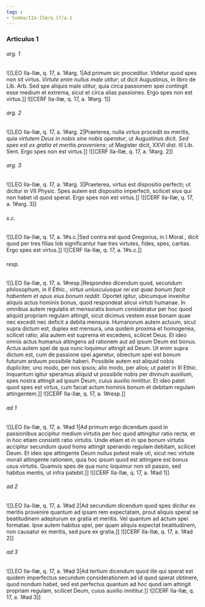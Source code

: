 ```yaml
---
tags : 
- Summa/IIa-IIæ/q.17/a.1
---
```


### Articulus 1

###### arg. 1
![[LEO IIa-IIæ, q. 17, a. 1#arg. 1|Ad primum sic proceditur. Videtur quod spes non sit virtus. *Virtute enim nullus male utitur*; ut dicit Augustinus, in libro de Lib. Arb. Sed spe aliquis male utitur, quia circa passionem spei contingit esse medium et extrema, sicut et circa alias passiones. Ergo spes non est virtus.]]
![[CERF IIa-IIæ, q. 17, a. 1#arg. 1]]

###### arg. 2
![[LEO IIa-IIæ, q. 17, a. 1#arg. 2|Praeterea, nulla virtus procedit ex meritis, quia *virtutem Deus in nobis sine nobis operatur*, ut Augustinus dicit. *Sed spes est ex gratia et meritis proveniens*; ut Magister dicit, XXVI dist. III Lib. Sent. Ergo spes non est virtus.]]
![[CERF IIa-IIæ, q. 17, a. 1#arg. 2]]

###### arg. 3
![[LEO IIa-IIæ, q. 17, a. 1#arg. 3|Praeterea, virtus est dispositio perfecti; ut dicitur in VII Physic. Spes autem est dispositio imperfecti, scilicet eius qui non habet id quod sperat. Ergo spes non est virtus.]]
![[CERF IIa-IIæ, q. 17, a. 1#arg. 3]]

###### s.c.
![[LEO IIa-IIæ, q. 17, a. 1#s.c.|Sed contra est quod Gregorius, in I Moral., dicit quod per tres filias Iob significantur hae tres virtutes, fides, spes, caritas. Ergo spes est virtus.]]
![[CERF IIa-IIæ, q. 17, a. 1#s.c.]]

###### resp.
![[LEO IIa-IIæ, q. 17, a. 1#resp.|Respondeo dicendum quod, secundum philosophum, in II Ethic., *virtus uniuscuiusque rei est quae bonum facit habentem et opus eius bonum reddit*. Oportet igitur, ubicumque invenitur aliquis actus hominis bonus, quod respondeat alicui virtuti humanae. In omnibus autem regulatis et mensuratis bonum consideratur per hoc quod aliquid propriam regulam attingit, sicut dicimus vestem esse bonam quae nec excedit nec deficit a debita mensura. Humanorum autem actuum, sicut supra dictum est, duplex est mensura, una quidem proxima et homogenea, scilicet ratio; alia autem est suprema et excedens, scilicet Deus. Et ideo omnis actus humanus attingens ad rationem aut ad ipsum Deum est bonus. Actus autem spei de qua nunc loquimur attingit ad Deum. Ut enim supra dictum est, cum de passione spei ageretur, obiectum spei est bonum futurum arduum possibile haberi. Possibile autem est aliquid nobis dupliciter, uno modo, per nos ipsos; alio modo, per alios; ut patet in III Ethic. Inquantum igitur speramus aliquid ut possibile nobis per divinum auxilium, spes nostra attingit ad ipsum Deum, cuius auxilio innititur. Et ideo patet quod spes est virtus, cum faciat actum hominis bonum et debitam regulam attingentem.]]
![[CERF IIa-IIæ, q. 17, a. 1#resp.]]

###### ad 1
![[LEO IIa-IIæ, q. 17, a. 1#ad 1|Ad primum ergo dicendum quod in passionibus accipitur medium virtutis per hoc quod attingitur ratio recta, et in hoc etiam consistit ratio virtutis. Unde etiam et in spe bonum virtutis accipitur secundum quod homo attingit sperando regulam debitam, scilicet Deum. Et ideo spe attingente Deum nullus potest male uti, sicut nec virtute morali attingente rationem, quia hoc ipsum quod est attingere est bonus usus virtutis. Quamvis spes de qua nunc loquimur non sit passio, sed habitus mentis, ut infra patebit.]]
![[CERF IIa-IIæ, q. 17, a. 1#ad 1]]

###### ad 2
![[LEO IIa-IIæ, q. 17, a. 1#ad 2|Ad secundum dicendum quod spes dicitur ex meritis provenire quantum ad ipsam rem expectatam, prout aliquis sperat se beatitudinem adepturum ex gratia et meritis. Vel quantum ad actum spei formatae. Ipse autem habitus spei, per quam aliquis expectat beatitudinem, non causatur ex meritis, sed pure ex gratia.]]
![[CERF IIa-IIæ, q. 17, a. 1#ad 2]]

###### ad 3
![[LEO IIa-IIæ, q. 17, a. 1#ad 3|Ad tertium dicendum quod ille qui sperat est quidem imperfectus secundum considerationem ad id quod sperat obtinere, quod nondum habet, sed est perfectus quantum ad hoc quod iam attingit propriam regulam, scilicet Deum, cuius auxilio innititur.]]
![[CERF IIa-IIæ, q. 17, a. 1#ad 3]]


